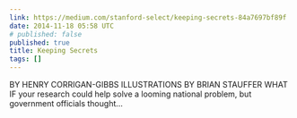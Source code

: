 ```yaml
---
link: https://medium.com/stanford-select/keeping-secrets-84a7697bf89f
date: 2014-11-18 05:58 UTC
# published: false
published: true
title: Keeping Secrets
tags: []
---
```


BY HENRY CORRIGAN-GIBBS
ILLUSTRATIONS BY BRIAN STAUFFER WHAT IF your research could help solve a looming national problem, but government officials thought…
